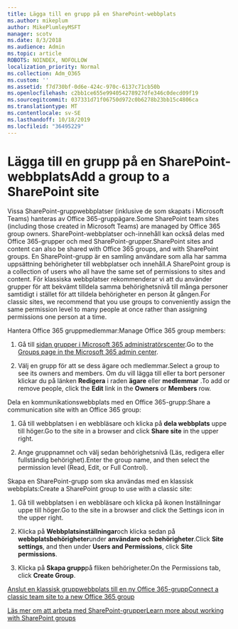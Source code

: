 ```yaml
---
title: Lägga till en grupp på en SharePoint-webbplats
ms.author: mikeplum
author: MikePlumleyMSFT
manager: scotv
ms.date: 8/3/2018
ms.audience: Admin
ms.topic: article
ROBOTS: NOINDEX, NOFOLLOW
localization_priority: Normal
ms.collection: Adm_O365
ms.custom: ''
ms.assetid: f7d730bf-0d6e-424c-970c-6137c71cb50b
ms.openlocfilehash: c2bb1ce655e994054278927dfe346c0decd09f19
ms.sourcegitcommit: 037331d71f06750d972c0b6278b23bb15c4806ca
ms.translationtype: MT
ms.contentlocale: sv-SE
ms.lasthandoff: 10/18/2019
ms.locfileid: "36495229"
---
```

# <a name="add-a-group-to-a-sharepoint-site"></a><span data-ttu-id="85f84-102">Lägga till en grupp på en SharePoint-webbplats</span><span class="sxs-lookup"><span data-stu-id="85f84-102">Add a group to a SharePoint site</span></span>

<span data-ttu-id="85f84-103">Vissa SharePoint-gruppwebbplatser (inklusive de som skapats i Microsoft Teams) hanteras av Office 365-gruppägare.</span><span class="sxs-lookup"><span data-stu-id="85f84-103">Some SharePoint team sites (including those created in Microsoft Teams) are managed by Office 365 group owners.</span></span> <span data-ttu-id="85f84-104">SharePoint-webbplatser och-innehåll kan också delas med Office 365-grupper och med SharePoint-grupper.</span><span class="sxs-lookup"><span data-stu-id="85f84-104">SharePoint sites and content can also be shared with Office 365 groups, and with SharePoint groups.</span></span> <span data-ttu-id="85f84-105">En SharePoint-grupp är en samling användare som alla har samma uppsättning behörigheter till webbplatser och innehåll.</span><span class="sxs-lookup"><span data-stu-id="85f84-105">A SharePoint group is a collection of users who all have the same set of permissions to sites and content.</span></span> <span data-ttu-id="85f84-106">För klassiska webbplatser rekommenderar vi att du använder grupper för att bekvämt tilldela samma behörighetsnivå till många personer samtidigt i stället för att tilldela behörigheter en person åt gången.</span><span class="sxs-lookup"><span data-stu-id="85f84-106">For classic sites, we recommend that you use groups to conveniently assign the same permission level to many people at once rather than assigning permissions one person at a time.</span></span>
  
<span data-ttu-id="85f84-107">Hantera Office 365 gruppmedlemmar:</span><span class="sxs-lookup"><span data-stu-id="85f84-107">Manage Office 365 group members:</span></span>
  
1. <span data-ttu-id="85f84-108">Gå till [sidan grupper i Microsoft 365 administratörscenter](https://portal.office.com/adminportal/home#/groups).</span><span class="sxs-lookup"><span data-stu-id="85f84-108">Go to the [Groups page in the Microsoft 365 admin center](https://portal.office.com/adminportal/home#/groups).</span></span>
    
2. <span data-ttu-id="85f84-109">Välj en grupp för att se dess ägare och medlemmar.</span><span class="sxs-lookup"><span data-stu-id="85f84-109">Select a group to see its owners and members.</span></span> <span data-ttu-id="85f84-110">Om du vill lägga till eller ta bort personer klickar du på länken **Redigera** i raden **ägare** eller **medlemmar** .</span><span class="sxs-lookup"><span data-stu-id="85f84-110">To add or remove people, click the **Edit** link in the **Owners** or **Members** row.</span></span> 
    
<span data-ttu-id="85f84-111">Dela en kommunikationswebbplats med en Office 365-grupp:</span><span class="sxs-lookup"><span data-stu-id="85f84-111">Share a communication site with an Office 365 group:</span></span>
  
1. <span data-ttu-id="85f84-112">Gå till webbplatsen i en webbläsare och klicka på **dela webbplats** uppe till höger.</span><span class="sxs-lookup"><span data-stu-id="85f84-112">Go to the site in a browser and click **Share site** in the upper right.</span></span> 
    
2. <span data-ttu-id="85f84-113">Ange gruppnamnet och välj sedan behörighetsnivå (Läs, redigera eller fullständig behörighet).</span><span class="sxs-lookup"><span data-stu-id="85f84-113">Enter the group name, and then select the permission level (Read, Edit, or Full Control).</span></span>
    
<span data-ttu-id="85f84-114">Skapa en SharePoint-grupp som ska användas med en klassisk webbplats:</span><span class="sxs-lookup"><span data-stu-id="85f84-114">Create a SharePoint group to use with a classic site:</span></span>
  
1. <span data-ttu-id="85f84-115">Gå till webbplatsen i en webbläsare och klicka på ikonen Inställningar uppe till höger.</span><span class="sxs-lookup"><span data-stu-id="85f84-115">Go to the site in a browser and click the Settings icon in the upper right.</span></span>
    
2. <span data-ttu-id="85f84-116">Klicka på **Webbplatsinställningar**och klicka sedan på **webbplatsbehörigheter**under **användare och behörigheter**.</span><span class="sxs-lookup"><span data-stu-id="85f84-116">Click **Site settings**, and then under **Users and Permissions**, click **Site permissions**.</span></span>
    
3. <span data-ttu-id="85f84-117">Klicka på **Skapa grupp**på fliken behörigheter.</span><span class="sxs-lookup"><span data-stu-id="85f84-117">On the Permissions tab, click **Create Group**.</span></span>
    
[<span data-ttu-id="85f84-118">Anslut en klassisk gruppwebbplats till en ny Office 365-grupp</span><span class="sxs-lookup"><span data-stu-id="85f84-118">Connect a classic team site to a new Office 365 group</span></span>](https://go.microsoft.com/fwlink/?linkid=2008654)
  
[<span data-ttu-id="85f84-119">Läs mer om att arbeta med SharePoint-grupper</span><span class="sxs-lookup"><span data-stu-id="85f84-119">Learn more about working with SharePoint groups</span></span>](https://go.microsoft.com/fwlink/?linkid=874658)
  

